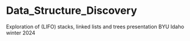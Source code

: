 # Data_Structure_Discovery
Exploration of (LIFO) stacks, linked lists and trees presentation BYU Idaho winter 2024

